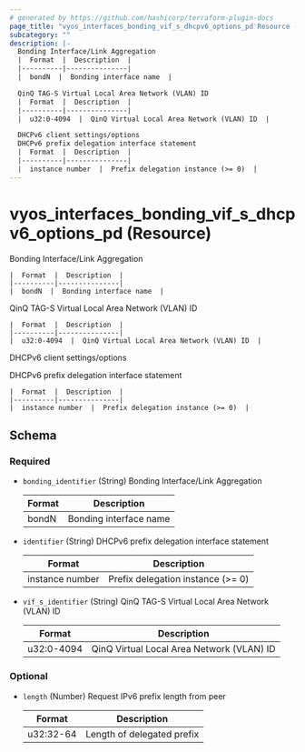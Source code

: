 ```yaml
---
# generated by https://github.com/hashicorp/terraform-plugin-docs
page_title: "vyos_interfaces_bonding_vif_s_dhcpv6_options_pd Resource - vyos"
subcategory: ""
description: |-
  Bonding Interface/Link Aggregation
  |  Format  |  Description  |
  |----------|---------------|
  |  bondN  |  Bonding interface name  |

  QinQ TAG-S Virtual Local Area Network (VLAN) ID
  |  Format  |  Description  |
  |----------|---------------|
  |  u32:0-4094  |  QinQ Virtual Local Area Network (VLAN) ID  |

  DHCPv6 client settings/options
  DHCPv6 prefix delegation interface statement
  |  Format  |  Description  |
  |----------|---------------|
  |  instance number  |  Prefix delegation instance (>= 0)  |
---
```


# vyos_interfaces_bonding_vif_s_dhcpv6_options_pd (Resource)

Bonding Interface/Link Aggregation

    |  Format  |  Description  |
    |----------|---------------|
    |  bondN  |  Bonding interface name  |

QinQ TAG-S Virtual Local Area Network (VLAN) ID

    |  Format  |  Description  |
    |----------|---------------|
    |  u32:0-4094  |  QinQ Virtual Local Area Network (VLAN) ID  |

DHCPv6 client settings/options

DHCPv6 prefix delegation interface statement

    |  Format  |  Description  |
    |----------|---------------|
    |  instance number  |  Prefix delegation instance (>= 0)  |



<!-- schema generated by tfplugindocs -->
## Schema

### Required

- `bonding_identifier` (String) Bonding Interface/Link Aggregation

    |  Format  |  Description  |
    |----------|---------------|
    |  bondN  |  Bonding interface name  |
- `identifier` (String) DHCPv6 prefix delegation interface statement

    |  Format  |  Description  |
    |----------|---------------|
    |  instance number  |  Prefix delegation instance (>= 0)  |
- `vif_s_identifier` (String) QinQ TAG-S Virtual Local Area Network (VLAN) ID

    |  Format  |  Description  |
    |----------|---------------|
    |  u32:0-4094  |  QinQ Virtual Local Area Network (VLAN) ID  |

### Optional

- `length` (Number) Request IPv6 prefix length from peer

    |  Format  |  Description  |
    |----------|---------------|
    |  u32:32-64  |  Length of delegated prefix  |
